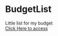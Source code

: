 # BudgetList
Little list for my budget<br>
[Click Here to access](https://darknez07.github.io/BudgetList/)
